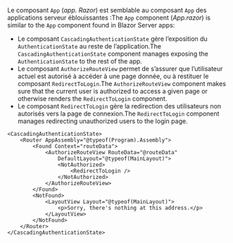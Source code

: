 <span data-ttu-id="85db3-101">Le composant `App` (*app. Razor*) est semblable au composant `App` des applications serveur éblouissantes :</span><span class="sxs-lookup"><span data-stu-id="85db3-101">The `App` component (*App.razor*) is similar to the `App` component found in Blazor Server apps:</span></span>

* <span data-ttu-id="85db3-102">Le composant `CascadingAuthenticationState` gère l’exposition du `AuthenticationState` au reste de l’application.</span><span class="sxs-lookup"><span data-stu-id="85db3-102">The `CascadingAuthenticationState` component manages exposing the `AuthenticationState` to the rest of the app.</span></span>
* <span data-ttu-id="85db3-103">Le composant `AuthorizeRouteView` permet de s’assurer que l’utilisateur actuel est autorisé à accéder à une page donnée, ou à restituer le composant `RedirectToLogin`.</span><span class="sxs-lookup"><span data-stu-id="85db3-103">The `AuthorizeRouteView` component makes sure that the current user is authorized to access a given page or otherwise renders the `RedirectToLogin` component.</span></span>
* <span data-ttu-id="85db3-104">Le composant `RedirectToLogin` gère la redirection des utilisateurs non autorisés vers la page de connexion.</span><span class="sxs-lookup"><span data-stu-id="85db3-104">The `RedirectToLogin` component manages redirecting unauthorized users to the login page.</span></span>

```razor
<CascadingAuthenticationState>
    <Router AppAssembly="@typeof(Program).Assembly">
        <Found Context="routeData">
            <AuthorizeRouteView RouteData="@routeData" 
                DefaultLayout="@typeof(MainLayout)">
                <NotAuthorized>
                    <RedirectToLogin />
                </NotAuthorized>
            </AuthorizeRouteView>
        </Found>
        <NotFound>
            <LayoutView Layout="@typeof(MainLayout)">
                <p>Sorry, there's nothing at this address.</p>
            </LayoutView>
        </NotFound>
    </Router>
</CascadingAuthenticationState>
```
